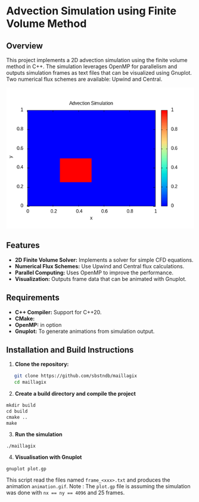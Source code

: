 # Advection Simulation using Finite Volume Method

## Overview
This project implements a 2D advection simulation using the finite volume method in C++. The simulation leverages OpenMP for parallelism and outputs simulation frames as text files that can be visualized using Gnuplot. Two numerical flux schemes are available: Upwind and Central.

![2D Advection simulation using Upwing flux](images/animation.gif)


## Features
- **2D Finite Volume Solver:** Implements a solver for simple CFD equations.
- **Numerical Flux Schemes:** Use Upwind and Central flux calculations.
- **Parallel Computing:** Uses OpenMP to improve the performance.
- **Visualization:** Outputs frame data that can be animated with Gnuplot.

## Requirements
- **C++ Compiler:** Support for C++20.
- **CMake:** 
- **OpenMP:** in option
- **Gnuplot:** To generate animations from simulation output.

## Installation and Build Instructions

1. **Clone the repository:**
```bash
   git clone https://github.com/sbstndb/maillagix
   cd maillagix
```

2. **Create a build directory and compile the project**
```
mkdir build
cd build
cmake .. 
make
```

3. **Run the simulation**
```
./maillagix
```

4. **Visualisation with Gnuplot**

```
gnuplot plot.gp
```
This script read the files named `frame_<xxx>.txt` and produces the animation `animation.gif`.
Note : The `plot.gp` file is assuming the simulation was done with `nx == ny == 4096` and 25 frames.

